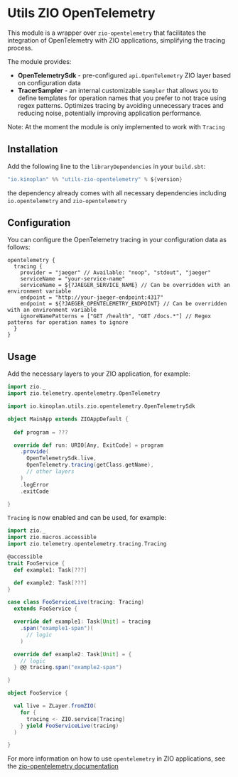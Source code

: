 # Utils ZIO OpenTelemetry

This module is a wrapper over `zio-opentelemetry` that facilitates the integration 
of OpenTelemetry with ZIO applications, simplifying the tracing process.

The module provides:

- **OpenTelemetrySdk** - pre-configured `api.OpenTelemetry` ZIO layer based on configuration data
- **TracerSampler** - an internal customizable `Sampler` that allows you to define templates for operation 
names that you prefer to not trace using regex patterns. Optimizes tracing by avoiding unnecessary traces 
and reducing noise, potentially improving application performance.

Note: At the moment the module is only implemented to work with `Tracing`

## Installation
Add the following line to the `libraryDependencies` in your `build.sbt`:

```scala
"io.kinoplan" %% "utils-zio-opentelemetry" % ${version}
```

the dependency already comes with all necessary dependencies including `io.opentelemetry` and `zio-opentelemetry`

## Configuration
You can configure the OpenTelemetry tracing in your configuration data as follows:

```hocon
opentelemetry {
  tracing {
    provider = "jaeger" // Available: "noop", "stdout", "jaeger"
    serviceName = "your-service-name"
    serviceName = ${?JAEGER_SERVICE_NAME} // Can be overridden with an environment variable
    endpoint = "http://your-jaeger-endpoint:4317"
    endpoint = ${?JAEGER_OPENTELEMETRY_ENDPOINT} // Can be overridden with an environment variable
    ignoreNamePatterns = ["GET /health", "GET /docs.*"] // Regex patterns for operation names to ignore
  }
}
```

## Usage
Add the necessary layers to your ZIO application, for example:

```scala
import zio._
import zio.telemetry.opentelemetry.OpenTelemetry

import io.kinoplan.utils.zio.opentelemetry.OpenTelemetrySdk

object MainApp extends ZIOAppDefault {
  
  def program = ???

  override def run: URIO[Any, ExitCode] = program
    .provide(
      OpenTelemetrySdk.live,
      OpenTelemetry.tracing(getClass.getName),
      // other layers
    )
    .logError
    .exitCode

}
```
`Tracing` is now enabled and can be used, for example:

```scala
import zio._
import zio.macros.accessible
import zio.telemetry.opentelemetry.tracing.Tracing

@accessible
trait FooService {
  def example1: Task[???]

  def example2: Task[???]
}

case class FooServiceLive(tracing: Tracing)
  extends FooService {

  override def example1: Task[Unit] = tracing
    .span("example1-span")(
      // logic
    )

  override def example2: Task[Unit] = {
    // logic
  } @@ tracing.span("example2-span")

}

object FooService {

  val live = ZLayer.fromZIO(
    for {
      tracing <- ZIO.service[Tracing]
    } yield FooServiceLive(tracing)
  )

}
```

For more information on how to use `opentelemetry` in ZIO applications, see the [zio-opentelemetry documentation](https://zio.dev/zio-telemetry/opentelemetry)

